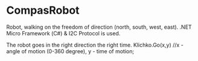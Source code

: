 # CompasRobot
 Robot, walking on the freedom of direction (north, south, west, east). .NET Micro Framework (С#) &amp; I2C Protocol is used.
 
 The robot goes in the right direction the right time.
Klichko.Go(x,y)  //x - angle of motion (0-360 degree), y - time of motion;
